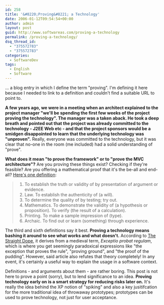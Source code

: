 ```yaml
---
id: 258
title: '&#8220;Proving&#8221; a Technology'
date: 2006-01-12T09:54:54+00:00
author: admin
layout: post
guid: http://www.softwareas.com/proving-a-technology
permalink: /proving-a-technology/
dsq_thread_id:
  - "375572783"
  - "375572783"
categories:
  - SoftwareDev
tags:
  - English
  - Software
---
```

... a blog entry in which I define the term "proving". I'm defining it here because I needed to link to a definition and couldn't find a suitable URL to point to.

**A few years ago, we were in a meeting when an architect explained to the project manager "we'll be spending the first few weeks of the project proving the technology". The manager was a  taken aback. He took a deep breath and pointed out that the project was already committed to the technology - J2EE Web etc - and that the project sponsors would be a smidgen disappointed to learn that the underlying technology was "unproven".** Really, everyone was committed to the technology, but it was clear that no-one in the room (me included) had a solid understanding of "prove".

**What does it mean "to prove the framework" or to "prove the MVC architecture"?** Are you proving these things exist? Checking if they're feasible? Are you offering a mathematical proof that it's the be-all and end-all?  [Here's one definition](http://www.answers.com/prove&r=67):
<blockquote>
<ol>
<li> To establish the truth or validity of by presentation of argument or evidence.
</li><li> Law. To establish the authenticity of (a will).
</li><li> To determine the quality of by testing; try out.
</li><li> Mathematics. To demonstrate the validity of (a hypothesis or proposition). To verify (the result of a calculation).
</li><li> Printing. To make a sample impression of (type).
</li><li> Archaic. To find out or learn (something) through experience.
</li></ol>
</blockquote>

The third and sixth definitions say it best. **Proving a technology means bashing it around to see what works and what doesn't.** According to <a href="http://www.straightdope.com/classics/a3_201.html">The Straight Dope</a>, it derives from a medieval term, <i>Exceptio probat regulam</i>, which is where you get seemingly paradoxical expressions like "the exception that proves the rule", "proving ground", and "the proof of the pudding". However, said article also refutes that theory completely! In any event, it's certainly a useful way to explain the usage in a software context.

Definitions - and arguments about them - are rather boring. This post is not here to prove a point (sorry), but to lend significance to an idea. **Proving technology early on is a smart strategy for reducing risks later on.** It's really the idea behind the XP notion of "spiking" and also a key jusitifcation for the more traditional idea of throwaway prototypes; prototypes can be used to prove technology, not just for user acceptance.